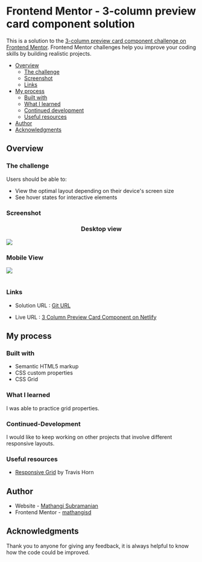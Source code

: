 # Frontend Mentor - 3-column preview card component solution

This is a solution to the [3-column preview card component challenge on Frontend Mentor](https://www.frontendmentor.io/challenges/3column-preview-card-component-pH92eAR2-). Frontend Mentor challenges help you improve your coding skills by building realistic projects. 


- [Overview](#overview)
  - [The challenge](#the-challenge)
  - [Screenshot](#screenshot)
  - [Links](#links)
- [My process](#my-process)
  - [Built with](#built-with)
  - [What I learned](#what-i-learned)
  - [Continued development](#continued-development)
  - [Useful resources](#useful-resources)
- [Author](#author)
- [Acknowledgments](#acknowledgments)


## Overview
### The challenge

Users should be able to:

- View the optimal layout depending on their device's screen size
- See hover states for interactive elements


### Screenshot


### <p style="text-align: center;">Desktop view</p> 

![](./screenshot_3columnpreview_desktop.png)


### <p style="text-align: left;">Mobile View</p> 

![](./screenshot_3columnpreview_mobile.png)

# 
### Links

- Solution URL : [Git URL](https://github.com/mathangisd/3-column-card-preview.git)

- Live URL : [3 Column Preview Card Component on Netlify](https://3column-preview-msd.netlify.app/)


## My process
### Built with

- Semantic HTML5 markup
- CSS custom properties
- CSS Grid

### What I learned

I was able to practice grid properties. 

### Continued-Development
I would like to keep working on other projects that involve different responsive layouts.

### Useful resources

- [Responsive Grid](https://travishorn.com/responsive-grid-in-2-minutes-with-css-grid-layout-4842a41420fe) by Travis Horn

## Author
- Website - [Mathangi Subramanian](https://github.com/mathangisd)
- Frontend Mentor - [mathangisd](https://www.frontendmentor.io/profile/mathangisd)

## Acknowledgments
Thank you to anyone for giving any feedback, it is always helpful to know how the code could be improved.

